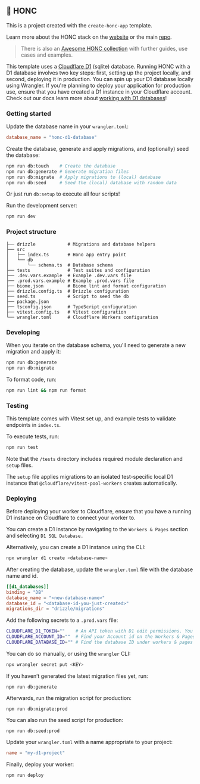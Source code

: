 ## 🪿 HONC

This is a project created with the `create-honc-app` template.

Learn more about the HONC stack on the [website](https://honc.dev) or the main [repo](https://github.com/fiberplane/create-honc-app).

> There is also an [Awesome HONC collection](https://github.com/fiberplane/awesome-honc) with further guides, use cases and examples.

This template uses a [Cloudflare D1](https://developers.cloudflare.com/d1) (sqlite) database. Running HONC with a D1 database involves two key steps: first, setting up the project locally, and second, deploying it in production. You can spin up your D1 database locally using Wrangler. If you're planning to deploy your application for production use, ensure that you have created a D1 instance in your Cloudflare account. Check out our docs learn more about [working with D1 databases](https://docs.honc.dev/stack/databases/#cloudflare-d1)!

### Getting started

Update the database name in your `wrangler.toml`:

```toml
database_name = "honc-d1-database"
```

Create the database, generate and apply migrations, and (optionally) seed the database:

```sh
npm run db:touch    # Create the database
npm run db:generate # Generate migration files
npm run db:migrate  # Apply migrations to (local) database
npm run db:seed     # Seed the (local) database with random data
```

Or just run `db:setup` to execute all four scripts!

Run the development server:

```sh
npm run dev
```

### Project structure

```#
├── drizzle            # Migrations and database helpers
├── src
│   ├── index.ts       # Hono app entry point
│   └── db
│       └── schema.ts  # Database schema
├── tests              # Test suites and configuration
├── .dev.vars.example  # Example .dev.vars file
├── .prod.vars.example # Example .prod.vars file
├── biome.json         # Biome lint and format configuration
├── drizzle.config.ts  # Drizzle configuration
├── seed.ts            # Script to seed the db
├── package.json
├── tsconfig.json      # TypeScript configuration
├── vitest.config.ts   # Vitest configuration
└── wrangler.toml      # Cloudflare Workers configuration
```

### Developing

When you iterate on the database schema, you'll need to generate a new migration and apply it:
```sh
npm run db:generate
npm run db:migrate
```

To format code, run:

```bash
npm run lint && npm run format
```

### Testing

This template comes with Vitest set up, and example tests to validate endpoints in `index.ts`.

To execute tests, run:

```sh
npm run test
```

Note that the `/tests` directory includes required module declaration and `setup` files.

The `setup` file applies migrations to an isolated test-specific local D1 instance that `@cloudflare/vitest-pool-workers` creates automatically.

### Deploying

Before deploying your worker to Cloudflare, ensure that you have a running D1 instance on Cloudflare to connect your worker to.

You can create a D1 instance by navigating to the `Workers & Pages` section and selecting `D1 SQL Database.`

Alternatively, you can create a D1 instance using the CLI:

```sh
npx wrangler d1 create <database-name>
```

After creating the database, update the `wrangler.toml` file with the database name and id.

```toml
[[d1_databases]]
binding = "DB"
database_name = "<new-database-name>"
database_id = "<database-id-you-just-created>"
migrations_dir = "drizzle/migrations"
```

Add the following secrets to a `.prod.vars` file:

```sh
CLOUDFLARE_D1_TOKEN=""    # An API token with D1 edit permissions. You can create API tokens from your Cloudflare profile
CLOUDFLARE_ACCOUNT_ID=""  # Find your Account id on the Workers & Pages overview (upper right)
CLOUDFLARE_DATABASE_ID="" # Find the database ID under workers & pages under D1 SQL Database and by selecting the created database
```

You can do so manually, or using the `wrangler` CLI:

```sh
npx wrangler secret put <KEY>
```

If you haven’t generated the latest migration files yet, run:
```shell
npm run db:generate
```

Afterwards, run the migration script for production:
```shell
npm run db:migrate:prod
```

You can also run the seed script for production:
```shell
npm run db:seed:prod
```

Update your `wrangler.toml` with a name appropriate to your project:

```toml
name = "my-d1-project"
```

Finally, deploy your worker:

```shell 
npm run deploy
```
